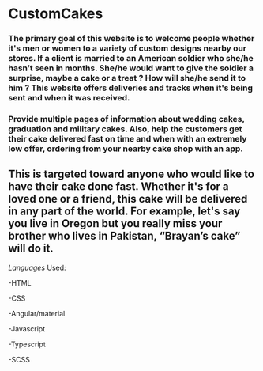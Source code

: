 # CustomCakes

### The primary goal of this website is to welcome people whether it's men or women to a variety of custom designs nearby our stores. If a client is married to an American soldier who she/he hasn’t seen in months. She/he would want to give the soldier a surprise, maybe a cake or a treat ? How will she/he send it to him ? This website offers deliveries and tracks when it's being sent and when it was received.

### Provide multiple pages of information about wedding cakes, graduation and military cakes. Also, help the customers  get their cake delivered fast on time and when with an extremely low offer, ordering from your nearby cake shop with an app. 




## This is targeted toward anyone who would like to have their cake done fast. Whether it's for a loved one or a friend, this cake will be delivered in any part of the world. For example, let's say you live in Oregon but you really miss your brother who lives in Pakistan, “Brayan’s cake” will do it.

*Languages* Used: 

-HTML

-CSS

-Angular/material

-Javascript 

-Typescript 

-SCSS

